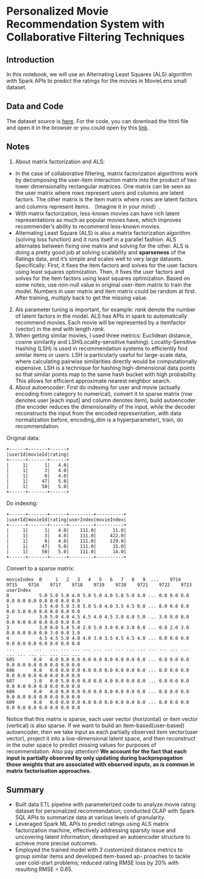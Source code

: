 # Personalized Movie Recommendation System with Collaborative Filtering Techniques

## Introduction
In this notebook, we will use an Alternating Least Squares (ALS) algorithm with Spark APIs to predict the ratings for the movies in MovieLens small dataset.

## Data and Code
The dataset source is [here](https://grouplens.org/datasets/movielens/latest/). For the code, you can download the html file and open it in the browser or you could open by this [link](https://databricks-prod-cloudfront.cloud.databricks.com/public/4027ec902e239c93eaaa8714f173bcfc/1772353219017266/1167986716657297/105392983207357/latest.html).

## Notes

 1. About matrix factorization and ALS:
   - In the case of collaborative filtering, matrix factorization algorithms work by decomposing the user-item interaction matrix into the product of two lower dimensionality rectangular matrices. One matrix can be seen as the user matrix where rows represent users and columns are latent factors. The other matrix is the item matrix where rows are latent factors and columns represent items. （Imagine it in your mind）.
   - With matrix factorization, less-known movies can have rich latent representations as much as popular movies have, which improves recommender’s ability to recommend less-known movies.
   - Alternating Least Square (ALS) is also a matrix factorization algorithm (solving loss function) and it runs itself in a parallel fashion. ALS alternates between fixing one matrix and solving for the other. ALS is doing a pretty good job at solving scalability and **sparseness** of the Ratings data, and it’s simple and scales well to very large datasets. Specifically: First, it fixes the item factors and solves for the user factors using least squares optimization. Then, it fixes the user factors and solves for the item factors using least squares optimization. Based on some notes, use non-null value in original user-item matrix to train the model. Numbers in user matrix and item matrix could be random at first. After training, multiply back to get the missing value.
 2. Als parameter tuning is important, for example: *rank* denote the number of latent factors in the model. ALS has APIs in spark to automatically recommend movies. Each movie will be represented by a itemfactor (vector) in the end with length *rank*.
 3. When getting similar movies, I used three metrics: Euclidean distance, cosine similarity and LSH(Locality-sensitive hashing). Locality-Sensitive Hashing (LSH) is used in recommendation systems to efficiently find similar items or users. LSH is particularly useful for large-scale data, where calculating pairwise similarities directly would be computationally expensive. LSH is a technique for hashing high-dimensional data points so that similar points map to the same hash bucket with high probability. This allows for efficient approximate nearest neighbor search.
 4. About autoencoder: First do indexing for user and movie (actually encoding from category to numerical), convert it to sparse matrix (row denotes user [each input] and column denotes item), build autoencoder (the encoder reduces the dimensionality of the input, while the decoder reconstructs the input from the encoded representation, with data normalization before, encoding_dim is a hyperparameter), train, do recommendation.

Original data:
```
+------+-------+------+
|userId|movieId|rating|
+------+-------+------+
|     1|      1|   4.0|
|     1|      3|   4.0|
|     1|      6|   4.0|
|     1|     47|   5.0|
|     1|     50|   5.0|
+------+-------+------+
```

Do indexing:
```
+------+-------+------+---------+----------+
|userId|movieId|rating|userIndex|movieIndex|
+------+-------+------+---------+----------+
|     1|      1|   4.0|    111.0|      11.0|
|     1|      3|   4.0|    111.0|     422.0|
|     1|      6|   4.0|    111.0|     129.0|
|     1|     47|   5.0|    111.0|      15.0|
|     1|     50|   5.0|    111.0|      14.0|
+------+-------+------+---------+----------+
```

Convert to a sparse matrix:
```
movieIndex	0	  1	  2	  3	  4	  5	  6	  7	  8	  9	 ...	9714	9715	9716	9717	9718	9719	9720	9721	9722	9723
userIndex																					
0	        5.0	5.0	5.0	4.0	5.0	5.0	4.0	5.0	5.0	4.0	...	0.0	0.0	0.0	0.0	0.0	0.0	0.0	0.0	0.0	0.0
1	        3.5	4.0	5.0	3.0	5.0	5.0	4.0	3.5	4.5	0.0	...	0.0	0.0	0.0	0.0	3.0	0.0	0.0	0.0	0.0	0.0
2	        3.0	5.0	4.0	4.5	4.5	4.0	4.5	3.0	4.0	5.0	...	3.0	0.0	0.0	0.0	0.0	0.0	0.0	0.0	0.0	0.0
3	        3.0	0.0	5.0	5.0	2.0	5.0	3.0	0.0	3.0	0.0	...	0.0	2.0	3.0	0.0	0.0	0.0	0.0	3.0	0.0	3.0
4	        4.5	4.5	5.0	4.0	4.0	3.0	3.5	4.5	4.5	4.0	...	0.0	0.0	0.0	0.0	0.0	0.0	0.0	0.0	0.0	0.0
...	      ...	...	...	...	...	...	...	...	...	...	...	...	...	...	...	...	...	...	...	...	...
605	      0.0	0.0	0.0	0.0	0.0	0.0	0.0	0.0	0.0	0.0	...	0.0	0.0	0.0	0.0	0.0	0.0	0.0	0.0	0.0	0.0
606	      0.0	0.0	0.0	0.0	0.0	0.0	0.0	0.0	0.0	0.0	...	0.0	0.0	0.0	0.0	0.0	0.0	0.0	0.0	0.0	0.0
607	      3.0	0.0	5.0	0.0	0.0	0.0	4.0	0.0	0.0	0.0	...	0.0	0.0	0.0	0.0	0.0	0.0	0.0	0.0	0.0	0.0
608	      0.0	0.0	0.0	0.0	0.0	0.0	0.0	0.0	0.0	0.0	...	0.0	0.0	0.0	0.0	0.0	0.0	0.0	0.0	0.0	0.0
609	      0.0	0.0	0.0	0.0	0.0	0.0	0.0	0.0	0.0	0.0	...	0.0	0.0	0.0	0.0	0.0	0.0	0.0	0.0	0.0	0.0
```

Notice that this matrix is sparse, each user vector (horizontal) or item vector (vertical) is also sparse. If we want to build an item-based(user-based) autoencoder, then we take input as each partially observed item vector(user vector), project it into a low-dimensional latent space, and then reconstruct in the outer space to predict missing values for purposes of recommendation. Also pay attention! **We account for the fact that each input is partially observed by only updating during backpropagation those weights that are associated with observed inputs, as is common in matrix factorisation approaches.**

## Summary
- Built data ETL pipeline with parameterized code to analyze movie rating dataset for personalized recommendation;
conducted OLAP with Spark SQL APIs to summarize data at various levels of granularity.
- Leveraged Spark ML APIs to predict ratings using ALS matrix factorization machine, effectively addressing sparsity
issue and uncovering latent information; developed an autoencoder structure to achieve more precise outcomes.
- Employed the trained model with 3 customized distance metrics to group similar items and developed item-based ap-
proaches to tackle user cold-start problems; reduced rating RMSE loss by 20% with resulting RMSE = 0.65.
